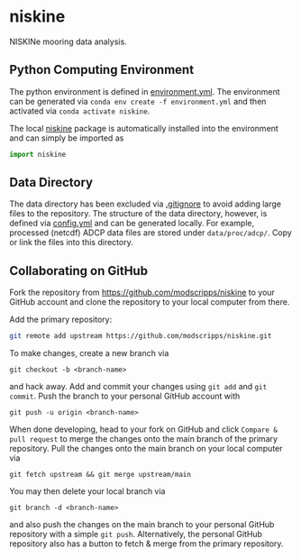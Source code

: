 # niskine
NISKINe mooring data analysis.

## Python Computing Environment
The python environment is defined in [environment.yml](environment.yml). The environment can be generated via
`conda env create -f environment.yml` and then activated via `conda activate niskine`.

The local [niskine](niskine) package is automatically installed into the environment and can simply be imported as
```python
import niskine
```

## Data Directory
The data directory has been excluded via [.gitignore](.gitignore) to avoid adding large files to the repository. The structure of the data directory, however, is defined via [config.yml](config.yml) and can be generated locally. For example, processed (netcdf) ADCP data files are stored under `data/proc/adcp/`. Copy or link the files into this directory.

## Collaborating on GitHub
Fork the repository from https://github.com/modscripps/niskine to your GitHub account and clone the repository to your local computer from there.

Add the primary repository:
```sh
git remote add upstream https://github.com/modscripps/niskine.git
```

To make changes, create a new branch via
```
git checkout -b <branch-name>
```
and hack away. Add and commit your changes using `git add` and `git commit`.
Push the branch to your personal GitHub account with
```
git push -u origin <branch-name>
```
When done developing, head to your fork on GitHub and click `Compare & pull request` to merge the changes onto the main branch of the primary repository.
Pull the changes onto the main branch on your local computer via
```
git fetch upstream && git merge upstream/main
```
You may then delete your local branch via
```
git branch -d <branch-name>
```
and also push the changes on the main branch to your personal GitHub repository with a simple `git push`. Alternatively, the personal GitHub repository also has a button to fetch & merge from the primary repository.
